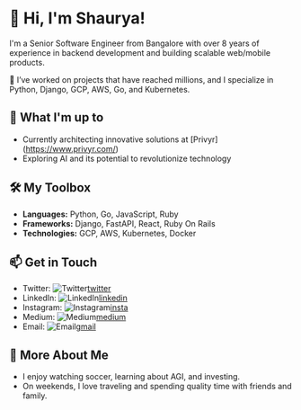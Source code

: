 # 👋 Hi, I'm Shaurya!

I'm a Senior Software Engineer from Bangalore with over 8 years of experience in backend development and building scalable web/mobile products.

🔭 I’ve worked on projects that have reached millions, and I specialize in Python, Django, GCP, AWS, Go, and Kubernetes.

## 🚀 What I'm up to
- Currently architecting innovative solutions at [Privyr] (https://www.privyr.com/)
- Exploring AI and its potential to revolutionize technology

## 🛠️ My Toolbox
- **Languages:** Python, Go, JavaScript, Ruby
- **Frameworks:** Django, FastAPI, React, Ruby On Rails
- **Technologies:** GCP, AWS, Kubernetes, Docker

## 📫 Get in Touch
- Twitter: ![Twitter][1.1][twitter]
- LinkedIn: ![LinkedIn][2.1][linkedin]
- Instagram: ![Instagram][5.1][insta]
- Medium: ![Medium][4.1][medium]
- Email: ![Email][6.1][gmail]

## 👀 More About Me
- I enjoy watching soccer, learning about AGI, and investing.
- On weekends, I love traveling and spending quality time with friends and family.

[1.1]: https://img.shields.io/badge/Twitter-00acee
[2.1]: https://img.shields.io/badge/Linked_In-0e76a8
[4.1]: https://img.shields.io/badge/Medium-000
[5.1]: https://img.shields.io/badge/Instagram-dd2a7b
[6.1]: https://img.shields.io/badge/shahi.shaurya@gmail.com-d44638

[linkedin]: https://www.linkedin.com/in/shaurya-shahi/
[twitter]: https://twitter.com/shauryashahi
[insta]: https://www.instagram.com/shauryashahi/
[medium]: https://medium.com/@shauryashahi
[gmail]: mailto:shahi.shaurya@gmail.com
